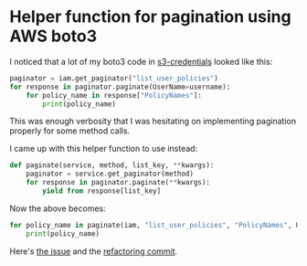 # Helper function for pagination using AWS boto3

I noticed that a lot of my boto3 code in [s3-credentials](https://github.com/simonw/s3-credentials) looked like this:

```python
paginator = iam.get_paginator("list_user_policies")
for response in paginator.paginate(UserName=username):
    for policy_name in response["PolicyNames"]:
        print(policy_name)
```
This was enough verbosity that I was hesitating on implementing pagination properly for some method calls.

I came up with this helper function to use instead:

```python
def paginate(service, method, list_key, **kwargs):
    paginator = service.get_paginator(method)
    for response in paginator.paginate(**kwargs):
        yield from response[list_key]
```
Now the above becomes:
```python
for policy_name in paginate(iam, "list_user_policies", "PolicyNames", UserName=username):
    print(policy_name)
```
Here's [the issue](https://github.com/simonw/s3-credentials/issues/63) and the [refactoring commit](https://github.com/simonw/s3-credentials/commit/fc1e06ca3ffa2c73e196cffe741ef4e950204240).
